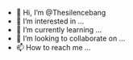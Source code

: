 - 👋 Hi, I’m @Thesilencebang
- 👀 I’m interested in ...
- 🌱 I’m currently learning ...
- 💞️ I’m looking to collaborate on ...
- 📫 How to reach me ...

<!---
Thesilencebang/Thesilencebang is a ✨ special ✨ repository because its `README.md` (this file) appears on your GitHub profile.
You can click the Preview link to take a look at your changes.
--->
